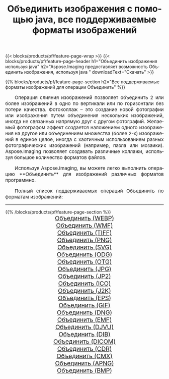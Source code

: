 ﻿---
title: Объединить изображения с помощью java, все поддерживаемые форматы изображений 
weight: 3920
url: /ru/java/merge/ 
lang: ru
langdirlevel: 2
locales: zh-hans,ja,it,ru,de,es,fr,nl,id,lt,pl,pt,vi,tr,ko,zh-hant,ar,hi,th,sv,cs,uk,he
description: Используя Aspose.Imaging, вы можете легко Объединить изображения используя java
---

{{< blocks/products/pf/feature-page-wrap >}}
{{< blocks/products/pf/feature-page-header h1="Объединить изображения используя java" h2="Aspose.Imaging предоставляет возможность Объединить изображения, используя java " downloadText="Скачать" >}}


{{% blocks/products/pf/feature-page-section  h2="Все поддерживаемые форматы изображений для операции Объединить" %}}
<p align="justify" style="text-indent:2em;font-size:15px;">
Операция слияния изображений позволяет объединить 2 или более изображений в одно по вертикали или по горизонтали без потери качества. Фотоколлаж – это создание новой фотографии или изображения путем объединения нескольких изображений, иногда не связанных напрямую друг с другом фотографий. Желаемый фотографом эффект создается наложением одного изображения на другое или объединением множества (более 2-х) изображений в единое целое, иногда с хаотичным использованием разных фотографических изображений (например, пазла или мозаики). Aspose.Imaging позволяет создавать различные коллажи, используя большое количество форматов файлов.
</p>
<p align="justify" style="text-indent:2em;font-size:15px;">
Используя Aspose.Imaging, вы можете легко выполнить операцию **Объединить** для изображений различных форматов программно.
</p>
<p align="justify" style="text-indent:2em;font-size:15px;">
Полный список поддерживаемых операций Объединить по форматам изображений:
</p>
<hr/>
{{% /blocks/products/pf/feature-page-section %}}
<div class="container-fluid productfamilypage bg-gray">
    <div class="convertypes bg-gray agp-content section">
        <div class="container">
		<div class="row other-converters" style="gap: 10px;font-size: 19px;text-align:center;">
		    <div class='col-md-2 other-converter remove-lp remove-rp'><a href="/imaging/ru/java/merge/webp/" style="padding:15px;">Объединить (WEBP)</a></div><div class='col-md-2 other-converter remove-lp remove-rp'><a href="/imaging/ru/java/merge/wmf/" style="padding:15px;">Объединить (WMF)</a></div><div class='col-md-2 other-converter remove-lp remove-rp'><a href="/imaging/ru/java/merge/tiff/" style="padding:15px;">Объединить (TIFF)</a></div><div class='col-md-2 other-converter remove-lp remove-rp'><a href="/imaging/ru/java/merge/png/" style="padding:15px;">Объединить (PNG)</a></div><div class='col-md-2 other-converter remove-lp remove-rp'><a href="/imaging/ru/java/merge/svg/" style="padding:15px;">Объединить (SVG)</a></div><div class='col-md-2 other-converter remove-lp remove-rp'><a href="/imaging/ru/java/merge/odg/" style="padding:15px;">Объединить (ODG)</a></div><div class='col-md-2 other-converter remove-lp remove-rp'><a href="/imaging/ru/java/merge/otg/" style="padding:15px;">Объединить (OTG)</a></div><div class='col-md-2 other-converter remove-lp remove-rp'><a href="/imaging/ru/java/merge/jpg/" style="padding:15px;">Объединить (JPG)</a></div><div class='col-md-2 other-converter remove-lp remove-rp'><a href="/imaging/ru/java/merge/jp2/" style="padding:15px;">Объединить (JP2)</a></div><div class='col-md-2 other-converter remove-lp remove-rp'><a href="/imaging/ru/java/merge/ico/" style="padding:15px;">Объединить (ICO)</a></div><div class='col-md-2 other-converter remove-lp remove-rp'><a href="/imaging/ru/java/merge/j2k/" style="padding:15px;">Объединить (J2K)</a></div><div class='col-md-2 other-converter remove-lp remove-rp'><a href="/imaging/ru/java/merge/eps/" style="padding:15px;">Объединить (EPS)</a></div><div class='col-md-2 other-converter remove-lp remove-rp'><a href="/imaging/ru/java/merge/gif/" style="padding:15px;">Объединить (GIF)</a></div><div class='col-md-2 other-converter remove-lp remove-rp'><a href="/imaging/ru/java/merge/dng/" style="padding:15px;">Объединить (DNG)</a></div><div class='col-md-2 other-converter remove-lp remove-rp'><a href="/imaging/ru/java/merge/emf/" style="padding:15px;">Объединить (EMF)</a></div><div class='col-md-2 other-converter remove-lp remove-rp'><a href="/imaging/ru/java/merge/djvu/" style="padding:15px;">Объединить (DJVU)</a></div><div class='col-md-2 other-converter remove-lp remove-rp'><a href="/imaging/ru/java/merge/dib/" style="padding:15px;">Объединить (DIB)</a></div><div class='col-md-2 other-converter remove-lp remove-rp'><a href="/imaging/ru/java/merge/dicom/" style="padding:15px;">Объединить (DICOM)</a></div><div class='col-md-2 other-converter remove-lp remove-rp'><a href="/imaging/ru/java/merge/cdr/" style="padding:15px;">Объединить (CDR)</a></div><div class='col-md-2 other-converter remove-lp remove-rp'><a href="/imaging/ru/java/merge/cmx/" style="padding:15px;">Объединить (CMX)</a></div><div class='col-md-2 other-converter remove-lp remove-rp'><a href="/imaging/ru/java/merge/apng/" style="padding:15px;">Объединить (APNG)</a></div><div class='col-md-2 other-converter remove-lp remove-rp'><a href="/imaging/ru/java/merge/bmp/" style="padding:15px;">Объединить (BMP)</a></div>
                </div>
        </div>
    </div>
</div>
<br/>
